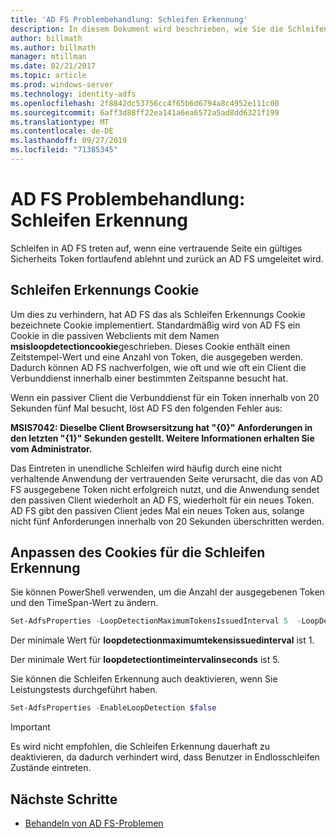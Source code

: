 ```yaml
---
title: 'AD FS Problembehandlung: Schleifen Erkennung'
description: In diesem Dokument wird beschrieben, wie Sie die Schleifen Erkennung beheben.
author: billmath
ms.author: billmath
manager: mtillman
ms.date: 02/21/2017
ms.topic: article
ms.prod: windows-server
ms.technology: identity-adfs
ms.openlocfilehash: 2f8842dc53756cc4f65b6d6794a8c4952e111c00
ms.sourcegitcommit: 6aff3d88ff22ea141a6ea6572a5ad8dd6321f199
ms.translationtype: MT
ms.contentlocale: de-DE
ms.lasthandoff: 09/27/2019
ms.locfileid: "71385345"
---
```

# <a name="ad-fs-troubleshooting---loop-detection"></a>AD FS Problembehandlung: Schleifen Erkennung 
 
Schleifen in AD FS treten auf, wenn eine vertrauende Seite ein gültiges Sicherheits Token fortlaufend ablehnt und zurück an AD FS umgeleitet wird.

## <a name="loop-detection-cookie"></a>Schleifen Erkennungs Cookie
Um dies zu verhindern, hat AD FS das als Schleifen Erkennungs Cookie bezeichnete Cookie implementiert. Standardmäßig wird von AD FS ein Cookie in die passiven Webclients mit dem Namen **msisloopdetectioncookie**geschrieben. Dieses Cookie enthält einen Zeitstempel-Wert und eine Anzahl von Token, die ausgegeben werden.  Dadurch können AD FS nachverfolgen, wie oft und wie oft ein Client die Verbunddienst innerhalb einer bestimmten Zeitspanne besucht hat.

Wenn ein passiver Client die Verbunddienst für ein Token innerhalb von 20 Sekunden fünf Mal besucht, löst AD FS den folgenden Fehler aus:

**MSIS7042: Dieselbe Client Browsersitzung hat "{0}" Anforderungen in den letzten "{1}" Sekunden gestellt. Weitere Informationen erhalten Sie vom Administrator.**

Das Eintreten in unendliche Schleifen wird häufig durch eine nicht verhaltende Anwendung der vertrauenden Seite verursacht, die das von AD FS ausgegebene Token nicht erfolgreich nutzt, und die Anwendung sendet den passiven Client wiederholt an AD FS, wiederholt für ein neues Token.  AD FS gibt den passiven Client jedes Mal ein neues Token aus, solange nicht fünf Anforderungen innerhalb von 20 Sekunden überschritten werden. 

## <a name="adjusting-the-loop-detection-cookie"></a>Anpassen des Cookies für die Schleifen Erkennung
Sie können PowerShell verwenden, um die Anzahl der ausgegebenen Token und den TimeSpan-Wert zu ändern.

```powershell
Set-AdfsProperties -LoopDetectionMaximumTokensIssuedInterval 5  -LoopDetectionTimeIntervalInSeconds 20
```
Der minimale Wert für **loopdetectionmaximumtekensissuedinterval** ist 1.

Der minimale Wert für **loopdetectiontimeintervalinseconds** ist 5.

Sie können die Schleifen Erkennung auch deaktivieren, wenn Sie Leistungstests durchgeführt haben.

```powershell
Set-AdfsProperties -EnableLoopDetection $false
```

>[!IMPORTANT]
>Es wird nicht empfohlen, die Schleifen Erkennung dauerhaft zu deaktivieren, da dadurch verhindert wird, dass Benutzer in Endlosschleifen Zustände eintreten.


## <a name="next-steps"></a>Nächste Schritte

- [Behandeln von AD FS-Problemen](ad-fs-tshoot-overview.md)



